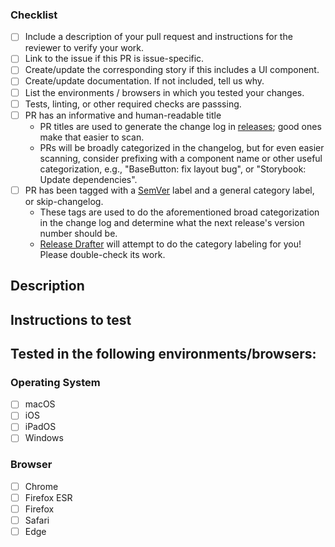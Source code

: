 ### Checklist

- [ ] Include a description of your pull request and instructions for the reviewer to verify your work.
- [ ] Link to the issue if this PR is issue-specific.
- [ ] Create/update the corresponding story if this includes a UI component.
- [ ] Create/update documentation. If not included, tell us why.
- [ ] List the environments / browsers in which you tested your changes.
- [ ] Tests, linting, or other required checks are passsing.
- [ ] PR has an informative and human-readable title
  - PR titles are used to generate the change log in [releases](../../releases); good ones make that easier to scan.
  - PRs will be broadly categorized in the changelog, but for even easier scanning, consider prefixing with a component name or other useful categorization, e.g., "BaseButton: fix layout bug", or "Storybook: Update dependencies".
- [ ] PR has been tagged with a [SemVer](https://semver.org/) label and a general category label, or skip-changelog.
  - These tags are used to do the aforementioned broad categorization in the change log and determine what the next release's version number should be.
  - [Release Drafter](https://github.com/marketplace/actions/release-drafter) will attempt to do the category labeling for you! Please double-check its work.

## Description

<!-- Describe your pull request. -->


## Instructions to test

<!-- Provide instructions on how a reviewer can verify your work. -->


## Tested in the following environments/browsers:

<!-- Delete this section if not applicable. -->

### Operating System

- [ ] macOS
- [ ] iOS
- [ ] iPadOS
- [ ] Windows

### Browser

- [ ] Chrome
- [ ] Firefox ESR
- [ ] Firefox
- [ ] Safari
- [ ] Edge
